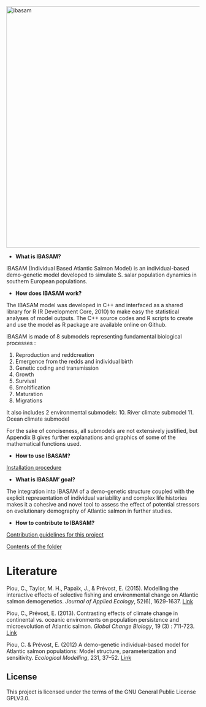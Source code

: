          
<img width="630" alt="ibasam" src="https://user-images.githubusercontent.com/14179200/33024686-0efb54d8-ce0c-11e7-957f-a956b12cbcf7.png">
       
 
- **What is IBASAM?**

IBASAM (Individual Based Atlantic Salmon Model) is an individual-based demo-genetic model developed to simulate S. salar population dynamics in southern European populations.


- **How does IBASAM work?**

The IBASAM model was developed in C++ and interfaced as a shared library for R (R Development Core, 2010) to make easy the statistical analyses of model outputs. The C++ source codes and R scripts to create and use the model as R package are available online on Github.

IBASAM is made of 8 submodels representing fundamental biological processes :
1. Reproduction and reddcreation
2. Emergence from the redds and individual birth
3. Genetic coding and transmission
4. Growth
5. Survival
6. Smoltification
7. Maturation
8. Migrations

It also includes 2 environmental submodels:
10. River climate submodel
11. Ocean climate submodel


For the sake of conciseness, all submodels are not extensively justified, but Appendix B gives further explanations and graphics of some of the mathematical functions used.

- **How to use IBASAM?**

[Installation procedure](docs/installation.md)

- **What is IBASAM’ goal?**

The integration into IBASAM of a demo-genetic structure coupled with the explicit representation of individual variability and complex life histories makes it a cohesive and novel tool to assess the effect of potential stressors on evolutionary demography of Atlantic salmon in further studies.

- **How to contribute to IBASAM?**  

[Contribution guidelines for this project](docs/CONTRIBUTING.md)



[Contents of the folder](docs/contents.md)



Literature  
=============================================

Piou, C., Taylor, M. H., Papaïx, J., & Prévost, E. (2015). Modelling the interactive effects of selective fishing and environmental change on Atlantic salmon demogenetics. *Journal of Applied Ecology*, 52(6), 1629-1637. [Link](http://onlinelibrary.wiley.com/doi/10.1111/1365-2664.12512/abstract)

Piou, C., Prévost, E. (2013). Contrasting effects of climate change in continental vs. oceanic environments on population persistence and microevolution of Atlantic salmon. *Global Change Biology*, 19 (3) : 711-723. [Link](http://onlinelibrary.wiley.com/doi/10.1111/gcb.12085/abstract)

Piou, C. & Prévost, E. (2012) A demo-genetic individual-based model for Atlantic salmon populations: Model structure, parameterization and sensitivity. *Ecological Modelling*, 231, 37–52. [Link](http://www.sciencedirect.com/science/article/pii/S0304380012000543)


License
---

This project is licensed under the terms of the GNU General Public License GPLV3.0.
